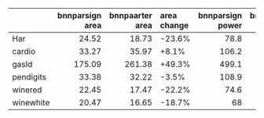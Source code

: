 |           |   bnnparsign area |   bnnpaarter area | area change   |   bnnparsign power |   bnnpaarter power | power change   |
|:----------|------------------:|------------------:|:--------------|-------------------:|-------------------:|:---------------|
| Har       |             24.52 |             18.73 | -23.6%        |               78.8 |               60.8 | -22.8%         |
| cardio    |             33.27 |             35.97 | +8.1%         |              106.2 |              116   | +9.2%          |
| gasId     |            175.09 |            261.38 | +49.3%        |              499.1 |              759.7 | +52.2%         |
| pendigits |             33.38 |             32.22 | -3.5%         |              108.9 |              107.3 | -1.5%          |
| winered   |             22.45 |             17.47 | -22.2%        |               74.6 |               59.6 | -20.1%         |
| winewhite |             20.47 |             16.65 | -18.7%        |               68   |               55.9 | -17.8%         |